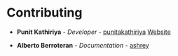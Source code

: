 # Contributing

* **Punit Kathiriya** - *Developer* - [punitakathiriya](https://github.com/punitakathiriya/) 
[Website](http://www.chamodshehanka.com)

* **Alberto Berroteran** - *Documentation* - [ashrey](https://github.com/Ashrey/)